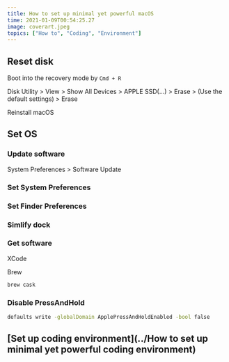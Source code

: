 ```yaml
---
title: How to set up minimal yet powerful macOS
time: 2021-01-09T00:54:25.27
image: coverart.jpeg
topics: ["How to", "Coding", "Environment"]
---
```


## Reset disk

Boot into the recovery mode by `Cmd + R`

Disk Utility > View > Show All Devices > APPLE SSD(...) > Erase > (Use the default settings) > Erase

Reinstall macOS

## Set OS

### Update software

System Preferences > Software Update

### Set System Preferences

### Set Finder Preferences

### Simlify dock

### Get software

XCode

Brew

```sh
brew cask
```

### Disable PressAndHold

```sh
defaults write -globalDomain ApplePressAndHoldEnabled -bool false
```

## [Set up coding environment](../How to set up minimal yet powerful coding environment)
